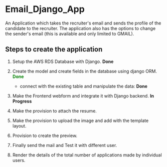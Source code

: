 
# Email_Django_App
An Application which takes the recruiter's email and sends the profile of the candidate to the recruiter. The application also has the options to change the sender's email (this is available and only limited to GMAIL).

## Steps to create the application

1. Setup the AWS RDS Database with Django. **Done**

2. Create the model and create fields in the database using django ORM. <span style="color:green">**Done**</span>
    - connect with the existing table and manipulate the data: **Done**

3. Make the Frontend webform and integrate it with Django backend. **In Progress**

4. Make the provision to attach the resume.

5. Make the provision to upload the image and add with the template layout.

6. Provision to create the preview.

7. Finally send the mail and Test it with different user.

8. Render the details of the total number of applications made by individual users.
